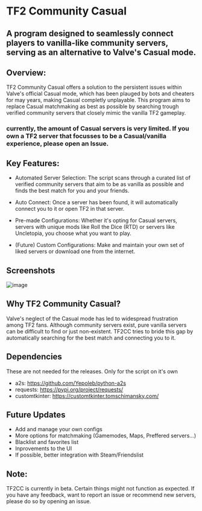 # TF2 Community Casual
## A program designed to seamlessly connect players to vanilla-like community servers, serving as an alternative to Valve's Casual mode.
## Overview:
TF2 Community Casual offers a solution to the persistent issues within Valve's official Casual mode, which has been plauged by bots and cheaters for may years, making Casual completly unplayable. This program aims to replace Casual matchmaking as best as possible by searching trough verified community servers that closely mimic the vanilla TF2 gameplay.

### currently, the amount of Casual servers is very limited. If you own a TF2 server that focusses to be a Casual/vanilla experience, please open an Issue.

## Key Features:
- Automated Server Selection: The script scans through a curated list of verified community servers that aim to be as vanilla as possible and finds the best match for you and your friends.

- Auto Connect: Once a server has been found, it will automatically connect you to it or open TF2 in that server.

- Pre-made Configurations: Whether it's opting for Casual servers, servers with unique mods like Roll the Dice (RTD) or servers like Uncletopia, you choose what you want to play.

- (Future) Custom Configurations: Make and maintain your own set of liked servers or download one from the internet. 

## Screenshots
![image](https://github.com/krunkske/TF2CC/assets/123201489/cbf7cf67-2a36-4f94-a81a-d029f34958dd)

## Why TF2 Community Casual?
Valve's neglect of the Casual mode has led to widespread frustration among TF2 fans. Although community servers exist, pure vanilla servers can be difficult to find or just non-existent. TF2CC tries to bride this gap by automatically searching for the best match and connecting you to it.

## Dependencies
These are not needed for the releases. Only for the script on it's own
- a2s: https://github.com/Yepoleb/python-a2s
- requests: https://pypi.org/project/requests/
- customtkinter: https://customtkinter.tomschimansky.com/

## Future Updates
- Add and manage your own configs
- More options for matchmaking (Gamemodes, Maps, Preffered servers...)
- Blacklist and favorites list
- Inprovements to the UI
- If possible, better integration with Steam/Friendslist

## Note:
TF2CC is currently in beta. Certain things might not function as expected. If you have any feedback, want to report an issue or recommend new servers, please do so by opening an issue.

